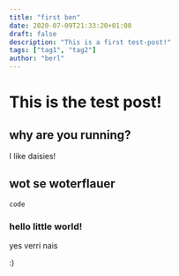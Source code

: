 ```yaml
---
title: "first ben"
date: 2020-07-09T21:33:20+01:00
draft: false
description: "This is a first test-post!"
tags: ["tag1", "tag2"]
author: "berl"
---
```


# This is the test post!

## why are you running?
I like daisies!
## wot se woterflauer
`code`
### hello little world!

yes verri nais

:)


